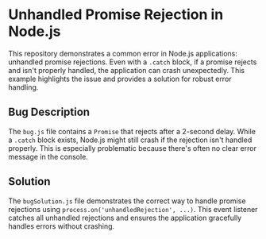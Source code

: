 # Unhandled Promise Rejection in Node.js

This repository demonstrates a common error in Node.js applications: unhandled promise rejections.  Even with a `.catch` block, if a promise rejects and isn't properly handled, the application can crash unexpectedly. This example highlights the issue and provides a solution for robust error handling.

## Bug Description

The `bug.js` file contains a `Promise` that rejects after a 2-second delay. While a `.catch` block exists, Node.js might still crash if the rejection isn't handled properly.  This is especially problematic because there's often no clear error message in the console.

## Solution

The `bugSolution.js` file demonstrates the correct way to handle promise rejections using `process.on('unhandledRejection', ...)`.  This event listener catches all unhandled rejections and ensures the application gracefully handles errors without crashing.